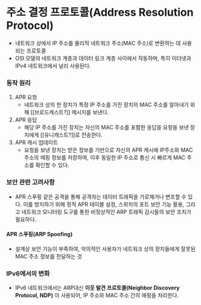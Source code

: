 # 주소 결정 프로토콜(Address Resolution Protocol)
- 네트워크 상에서 IP 주소를 물리적 네트워크 주소(MAC 주소)로 변환하는 데 사용되는 프로토콜
- OSI 모델의 네트워크 계층과 데이터 링크 계층 사이에서 작동하며, 특히 이더넷과 IPv4 네트워크에서 널리 사용된다.
### 동작 원리
1. APR 요청
	- 네트워크 상의 한 장치가 특정 IP 주소를 가진 장치의 MAC 주소를 알아내기 위해 [[브로드캐스트?]] 메시지를 보낸다.
2. APR 응답
	- 해당 IP 주소를 가진 장치는 자신의 MAC 주소를 포함한 응답을 요청을 보낸 장치에게 [[유니캐스트?]]로 전송한다.
3. APR 캐시 업데이트
	- 요청을 보낸 장치는 받은 정보를 기반으로 자신의 APR 캐시에 IP주소와 MAC 주소의 매핑 정보를 저장하여, 이후 동일한 IP 주소로 통신 시 빠르게 MAC 주소를 확인할 수 있다.
### 보안 관련 고려사항
- APR 스푸핑 같은 공격을 통해 공격자는 데이터 트래픽을 가로채거나 변조할 수 있다. 이를 방지하기 위해 정적 APR 테이블 설정, 스위치의 포트 보안 기능 활용, 그리고 네트워크 모니터링 도구를 통한 비정상적인 ARP 트래픽 감시들의 보안 조치가 필요하다.
#### APR 스푸핑(ARP Spoofing)
- 설계상 보안 기능이 부족하여, 악의적인 사용자가 네트워크 상의 장치들에게 잘못된 MAC 주소 정보를 전달하는 것

### IPv6에서의 변화
- IPv6 네트워크에서는 ARP대신 **이웃 발견 프로토콜(Neighbor Discovery Protocol, NDP)** 이 사용되어, IP 주소와 MAC 주소 간의 매핑을 처리한다.